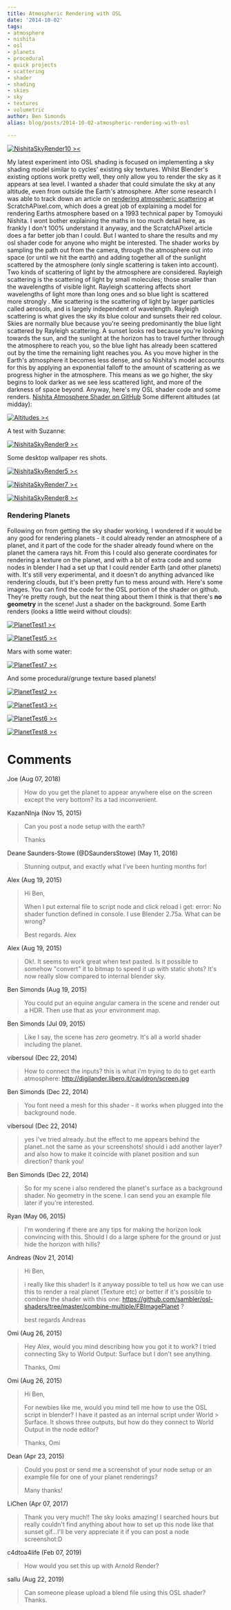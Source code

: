 ```yaml
---
title: Atmospheric Rendering with OSL
date: '2014-10-02'
tags:
- atmosphere
- nishita
- osl
- planets
- procedural
- quick projects
- scattering
- shader
- shading
- skies
- sky
- textures
- volumetric
author: Ben Simonds
alias: blog/posts/2014-10-02-atmospheric-rendering-with-osl

---
```


[![NishitaSkyRender10 ><](/images/old/nishitaskyrender10.jpg?w=470)](/images/old/nishitaskyrender10.jpg)


My latest experiment into OSL shading is focused on implementing a sky shading model similar to cycles' existing sky textures. Whilst Blender's existing options work pretty well, they only allow you to render the sky as it appears at sea level. I wanted a shader that could simulate the sky at any altitude, even from outside the Earth's atmosphere. After some research I was able to track down an article on [rendering atmospheric scattering](http://www.scratchapixel.com/lessons/3d-advanced-lessons/simulating-the-colors-of-the-sky/atmospheric-scattering/) at ScratchAPixel.com, which does a great job of explaining a model for rendering Earths atmosphere based on a 1993 technical paper by Tomoyuki Nishita. I wont bother explaining the maths in too much detail here, as frankly I don't 100% understand it anyway, and the ScratchAPixel article does a far better job than I could. But I wanted to share the results and my osl shader code for anyone who might be interested. The shader works by sampling the path out from the camera, through the atmosphere out into space (or until we hit the earth) and adding together all of the sunlight scattered by the atmosphere (only single scattering is taken into account). Two kinds of scattering of light by the atmosphere are considered. Rayleigh scattering is the scattering of light by small molecules; those smaller than the wavelengths of visible light. Rayleigh scattering affects short wavelengths of light more than long ones and so blue light is scattered more strongly . Mie scattering is the scattering of light by larger particles called aerosols, and is largely independent of wavelength. Rayleigh scattering is what gives the sky its blue colour and sunsets their red colour. Skies are normally blue because you're seeing predominantly the blue light scattered by Rayleigh scattering. A sunset looks red because you're looking towards the sun, and the sunlight at the horizon has to travel further through the atmosphere to reach you, so the blue light has already been scattered out by the time the remaining light reaches you. As you move higher in the Earth's atmosphere it becomes less dense, and so Nishita's model accounts for this by applying an exponential falloff to the amount of scattering as we progress higher in the atmosphere. This means as we go higher, the sky begins to look darker as we see less scattered light, and more of the darkness of space beyond. Anyway, here's my OSL shader code and some renders. [Nishita Atmosphere Shader on GitHub](https://github.com/BenSimonds/NishitaSky) Some different altitudes (at midday):

[![Altitudes ><](/images/old/altitudes.jpg?w=364)](/images/old/altitudes.jpg)


A test with Suzanne:

[![NishitaSkyRender9 ><](/images/old/nishitaskyrender9.jpg?w=470)](/images/old/nishitaskyrender9.jpg)



Some desktop wallpaper res shots.

[![NishitaSkyRender5 ><](/images/old/nishitaskyrender5.jpg?w=470)](/images/old/nishitaskyrender5.jpg)


[![NishitaSkyRender7 ><](/images/old/nishitaskyrender7.jpg?w=470)](/images/old/nishitaskyrender7.jpg)


[![NishitaSkyRender8 ><](/images/old/nishitaskyrender8.jpg?w=470)](/images/old/nishitaskyrender8.jpg)



### Rendering Planets

Following on from getting the sky shader working, I wondered if it would be any good for rendering planets - it could already render an atmosphere of a planet, and it part of the code for the shader already found where on the planet the camera rays hit. From this I could also generate coordinates for rendering a texture on the planet, and with a bit of extra code and some nodes in blender I had a set up that I could render Earth (and other planets) with. It's still very experimental, and it doesn't do anything advanced like rendering clouds, but it's been pretty fun to mess around with. Here's some images. You can find the code for the OSL portion of the shader on github. They're pretty rough, but the neat thing about them I think is that there's **no geometry** in the scene! Just a shader on the background. Some Earth renders (looks a little weird without clouds):

[![PlanetTest1 ><](/images/old/planettest1.jpg?w=470)](/images/old/planettest1.jpg)


[![PlanetTest5 ><](/images/old/planettest5.jpg?w=470)](/images/old/planettest5.jpg)


Mars with some water:

[![PlanetTest7 ><](/images/old/planettest7.jpg?w=470)](/images/old/planettest7.jpg)


And some procedural/grunge texture based planets!

[![PlanetTest2 ><](/images/old/planettest2.jpg?w=470)](/images/old/planettest2.jpg)


[![PlanetTest3 ><](/images/old/planettest3.jpg?w=470)](/images/old/planettest3.jpg)


[![PlanetTest6 ><](/images/old/planettest6.jpg?w=470)](/images/old/planettest6.jpg)


[![PlanetTest8 ><](/images/old/planettest8.jpg?w=470)](/images/old/planettest8.jpg)







# Comments


Joe (Aug 07, 2018)
> How do you get the planet to appear anywhere else on the screen except the very bottom? Its a tad inconvenient.

KazanNInja (Nov 15, 2015)
> Can you post a node setup with the earth?
> 
> Thanks

Deane Saunders-Stowe (@DSaundersStowe) (May 11, 2016)
> Stunning output, and exactly what I've been hunting months for!

Alex (Aug 19, 2015)
> Hi Ben,
> 
> When I put external file to script node and click reload i get:
> error: No shader function defined in console.
> I use Blender 2.75a. What can be wrong?
> 
> Best regards.
> Alex

Alex (Aug 19, 2015)
> Ok!. It seems to work great when text pasted.
> Is it possible to somehow "convert" it to bitmap to speed it up with static shots? It's now really slow compared to internal blender sky.

Ben Simonds (Aug 19, 2015)
> You could put an equine angular camera in the scene and render out a HDR. Then use that as your environment map.

Ben Simonds (Jul 09, 2015)
> Like I say, the scene has *zero* geometry. It's all a world shader including the planet.

vibersoul (Dec 22, 2014)
> How to connect the inputs? this is what i'm trying to do to get earth atmosphere:
> http://digilander.libero.it/cauldron/screen.jpg

Ben Simonds (Dec 22, 2014)
> You font need a mesh for this shader - it works when plugged into the background node. 

vibersoul (Dec 22, 2014)
> yes i've tried already..but the effect to me appears behind the planet..not the same as your screenshots! should i add another layer? and also how to make it coincide with planet position and sun direction? thank you!

Ben Simonds (Dec 22, 2014)
> So for my scene i also rendered the planet's surface as a background shader. No geometry in the scene. I can send you an example file later if you're interested.

Ryan (May 06, 2015)
> I'm wondering if there are any tips for making the horizon look convincing with this. Should I do a large sphere for the ground or just hide the horizon with hills?

Andreas (Nov 21, 2014)
> Hi Ben, 
> 
> i really like this shader! Is it anyway possible to tell us how we can use this to render a real planet (Texture etc) or better if it's possible to combine the shader with this one: https://github.com/sambler/osl-shaders/tree/master/combine-multiple/FBImagePlanet ?
> 
> best regards 
> Andreas

Omi (Aug 26, 2015)
> Hey Alex, would you mind describing how you got it to work? I tried connecting Sky to World Output: Surface but I don't see anything.
> 
> Thanks,
> Omi

Omi (Aug 26, 2015)
> Hi Ben,
> 
> For newbies like me, would you mind tell me how to use the OSL script in blender? I have it pasted as an internal script under World &gt; Surface. It shows three outputs, but how do they connect to World Output in the node editor?
> 
> Thanks,
> Omi

Dean (Apr 23, 2015)
> Could you post or send me a screenshot of your node setup or an example file for one of your planet renderings?
> 
> Many thanks!

LiChen (Apr 07, 2017)
> Thank you very much!! The sky looks amazing!
> I searched hours but really couldn't find anything about how to set up this node like that sunset gif...I'll be very appreciate it if you can post a node screenshot:D

c4dtoa4life (Feb 07, 2019)
> How would you set this up with Arnold Render?

sallu (Aug 22, 2019)
> Can someone please upload a blend file using this OSL shader?
> Thanks.
